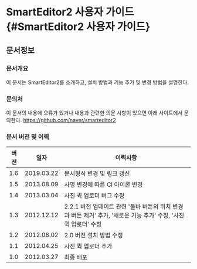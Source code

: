 # SmartEditor2 사용자 가이드 {#SmartEditor2 사용자 가이드}

## 문서정보
### 문서개요
이 문서는 SmartEditor2를 소개하고, 설치 방법과 기능 추가 및 변경 방법을 설명한다.

### 문의처
이 문서의 내용에 오류가 있거나 내용과 관련한 의문 사항이 있으면 아래 사이트에서 문의한다.
https://github.com/naver/smarteditor2

### 문서 버전 및 이력
| 버전 | 일자 | 이력사항 |
| --- | --- | --- |
| 1.6 | 2019.03.22 | 문서형식 변경 및 링크 갱신 |
| 1.5 | 2013.08.09 | 사명 변경에 따른 CI 아이콘 변경 |
| 1.4 | 2013.03.04 | 사진 퀵 업로더 버그 수정 |
| 1.3 | 2012.12.12 | 2.2.1 버전 업데이트 관련 &#039;툴바 버튼의 위치 변경과 버튼 제거&#039; 추가, &#039;새로운 기능 추가&#039; 수정, &#039;사진 퀵 업로더&#039; 수정 |
| 1.2 | 2012.08.02 | 2.0 버전 설치 방법 수정 |
| 1.1 | 2012.04.25 | 사진 퀵 업로더 추가 |
| 1.0 | 2012.03.27 | 최종 배포 |